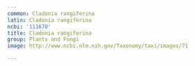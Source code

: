 ```yaml
---
common: Cladonia rangiferina
latin: Cladonia rangiferina
ncbi: '111670'
title: Cladonia rangiferina
group: Plants and Fungi
image: http://www.ncbi.nlm.nih.gov/Taxonomy/taxi/images/71

---
```

